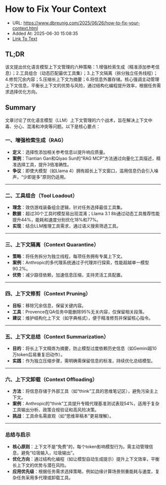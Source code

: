 # How to Fix Your Context
- URL: https://www.dbreunig.com/2025/06/26/how-to-fix-your-context.html
- Added At: 2025-06-30 15:08:35
- [Link To Text](2025-06-30-how-to-fix-your-context_raw.md)

## TL;DR


该文提出优化语言模型上下文管理的六种策略：1.增强检索生成（精准添加参考信息）；2.工具组合（动态匹配最优工具集）；3.上下文隔离（拆分独立任务线程）；4.修剪冗余内容；5.压缩长上下文为摘要；6.将信息外置存储。核心强调主动管理上下文信息，平衡长上下文的优势与风险，通过结构化编程提升效率，根据任务需求选择优化方向。

## Summary


文章讨论了优化语言模型（LLM）上下文管理的六个战术，旨在解决上下文中毒、分心、混淆和冲突等问题。以下是核心要点：

### 一、**增强检索生成（RAG）**
- **定义**：选择性添加相关参考信息以提升响应质量。
- **案例**：Tiantian Gan和Qiyao Sun的“RAG MCP”方法通过向量化工具描述，精准选择工具，提升3倍准确性。
- **争议**：即使大模型（如Llama 4）拥有超长上下文窗口，滥用信息仍会引入噪声，“少即是多”原则仍适用。

---

### 二、**工具组合（Tool Loadout）**
- **理念**：效仿游戏装备组合逻辑，针对任务选择最佳工具集。
- **数据**：超过30个工具时模型易出现混淆；Llama 3.1 8b通过动态工具推荐性能提升44%，能耗和速度分别优化18%和77%。
- **实现**：结合LLM推理工具需求，通过语义搜索筛选工具。

---

### 三、**上下文隔离（Context Quarantine）**
- **策略**：将任务拆分为独立线程，每项任务拥有专属上下文。
- **案例**：Anthropic的多代理系统通过子代理并行探索，性能超越单一模型90.2%。
- **优势**：减少路径依赖，加速信息压缩，支持灵活工具配置。

---

### 四、**上下文修剪（Context Pruning）**
- **目标**：移除冗余信息，保留关键内容。
- **工具**：Provence在QA任务中能删除95%无关内容，仅保留相关段落。
- **建议**：维护结构化上下文（如字典格式），便于精准修剪并保留核心指令。

---

### 五、**上下文总结（Context Summarization）**
- **目的**：将长上下文精炼为摘要，防止模型过度依赖历史信息（如Gemini超10万token后易重复旧动作）。
- **实践**：作为独立压缩步骤，需明确需保留信息的标准，持续优化总结模型。

---

### 六、**上下文卸载（Context Offloading）**
- **方法**：将信息存储于外部工具（如“think”工具的思维笔记区），避免污染主上下文。
- **案例**：Anthropic的“think”工具提升专精代理基准测试表现54%，适用于复杂工具输出分析、政策合规验证和高风险决策。
- **挑战**：工具命名需直观（如“思维草稿本”更易理解）。

---

### **总结与启示**
- **核心原则**：上下文不是“免费”的，每个token影响模型行为。需主动管理信息，避免“垃圾输入，垃圾输出”。
- **优化方向**：通过结构化编程（如让模型自动生成提示）提升上下文效率，平衡长上下文的优势与潜在风险。
- **应用优先级**：根据任务需求选择策略，例如边缘计算场景侧重能耗与速度，复杂任务采用多代理或卸载工具。
